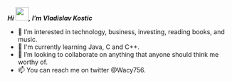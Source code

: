 <strong> <em> Hi <img src="https://raw.githubusercontent.com/MartinHeinz/MartinHeinz/master/wave.gif" width="30px">, I’m Vladislav Kostic </strong> </em>

- 👀 I’m interested in technology, business, investing, reading books, and music.
- 🌱 I'm currently learning Java, C and C++. 
- 💞️ I’m looking to collaborate on anything that anyone should think me worthy of.
- 📫 You can reach me on twitter @Wacy756. 


